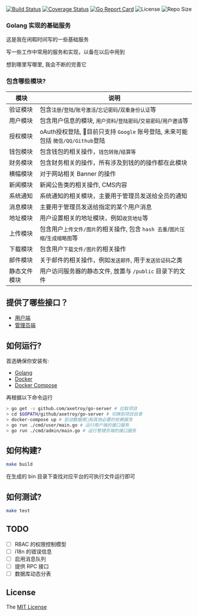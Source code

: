 [![Build Status](https://travis-ci.com/axetroy/go-server.svg?token=QMG6TLRNwECnaTsy6ssj&branch=master)](https://travis-ci.com/axetroy/go-server)
[![Coverage Status](https://coveralls.io/repos/github/axetroy/go-server/badge.svg?branch=master)](https://coveralls.io/github/axetroy/go-server?branch=master)
[![Go Report Card](https://goreportcard.com/badge/github.com/axetroy/go-server)](https://goreportcard.com/report/github.com/axetroy/go-server)
![License](https://img.shields.io/github/license/axetroy/go-server.svg)
![Repo Size](https://img.shields.io/github/repo-size/axetroy/go-server.svg)

### Golang 实现的基础服务

这是我在闲暇时间写的一些基础服务

写一些工作中常用的服务和实现，以备在以后中用到

想到哪里写哪里, 我会不断的完善它

### 包含哪些模块?

| 模块         | 说明                                                                            |
| ------------ | ------------------------------------------------------------------------------- |
| 验证模块     | 包含`注册`/`登陆`/`账号激活`/`忘记密码`/`双重身份认证`等                        |
| 用户模块     | 包含用户信息的模块, `用户资料`/`登陆密码`/`交易密码`/`用户邀请`等               |
| 授权模块     | oAuth授权登陆, 目前只支持 `Google` 账号登陆, 未来可能包括 `微信/QQ/Github`登陆 |
| 钱包模块     | 包含钱包的相关操作，`钱包转账`/`结算等`                                         |
| 财务模块     | 包含财务相关的操作，所有涉及到钱的的操作都在此模块                              |
| 横幅模块     | 对于网站相关 Banner 的操作                                                      |
| 新闻模块     | 新闻公告类的相关操作, CMS内容                                                   |
| 系统通知     | 系统通知的相关模块，主要用于管理员发送给全员的通知                              |
| 消息模块     | 主要用于管理员发送给指定的某个用户消息                                          |
| 地址模块     | 用户设置相关的地址模块，例如`收货地址`等                                        |
| 上传模块     | 包含用户`上传文件/图片`的相关操作, 包含 `hash 去重`/`图片压缩`/`生成缩略图`等   |
| 下载模块     | 包含用户`下载文件/图片`的相关操作                                               |
| 邮件模块     | 关于邮件的相关操作，例如`发送邮件`, 用于`发送验证码`之类                        |
| 静态文件模块 | 用户访问服务器的静态文件, 放置与 `/public` 目录下的文件                         |

## 提供了哪些接口？

- [用户端](docs/user_api.md)
- [管理员端](docs/admin_api.md)

## 如何运行?

首选确保你安装有:

- [Golang](https://golang.org/)
- [Docker](https://www.docker.com/)
- [Docker Compose](https://docs.docker.com/compose/)

再根据以下命令运行

```bash
> go get -v github.com/axetroy/go-server # 拉取项目
> cd $GOPATH/github/axetroy/go-server # 切换到项目目录
> docker-compose up # 启动数据库和其他必要的依赖服务
> go run ./cmd/user/main.go # 运行用户端的接口服务
> go run ./cmd/admin/main.go # 运行管理员端的接口服务
```

## 如何构建?

```bash
make build
```

在生成的 bin 目录下查找对应平台的可执行文件运行即可

## 如何测试?

```bash
make test
```

## TODO

- [ ] RBAC 的权限控制模型
- [ ] i18n 的错误信息
- [ ] 启用消息队列
- [ ] 提供 RPC 接口
- [ ] 数据库动态分表

## License

The [MIT License](https://github.com/axetroy/go-server/blob/master/LICENSE)
